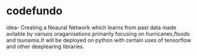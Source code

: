 # codefundo
idea-
Creating a Neaural Network which learns from past data made avilable by variuos oraganisations primarily focusing on hurricanes,floods and tsunamis.It will be deployed on python with certain uses of tensorflow and other deeplearing libraries.
